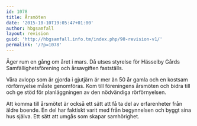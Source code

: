 ```yaml
---
id: 1078
title: Årsmöten
date: '2015-10-10T19:05:47+01:00'
author: hbgsamfall
layout: revision
guid: 'http://hbgsamfall.info.tm/index.php/90-revision-v1/'
permalink: '/?p=1078'
---
```


Äger rum en gång om året i mars. Då utses styrelse för Hässelby Gårds Samfällighetsförening och årsavgiften fastställs.

Våra avlopp som är gjorda i gjutjärn är mer än 50 år gamla och en kostsam rörförnyelse måste genomföras. Kom till föreningens årsmöten och bidra till och ge stöd för planläggningen av den nödvändiga rörförnyelsen.

Att komma till årsmötet är också ett sätt att få ta del av erfarenheter från äldre boende. En del har faktiskt varit med från begynnelsen och byggt sina hus själva. Ett sätt att umgås som skapar samhörighet.